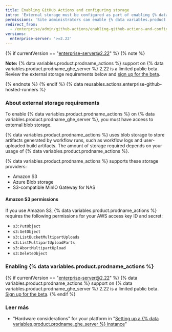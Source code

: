 ```yaml
---
title: Enabling GitHub Actions and configuring storage
intro: 'External storage must be configured as part of enabling {% data variables.product.prodname_actions %} on {% data variables.product.prodname_ghe_server %}.'
permissions: 'Site administrators can enable {% data variables.product.prodname_actions %} and configure enterprise settings.'
redirect_from:
  - /enterprise/admin/github-actions/enabling-github-actions-and-configuring-storage
versions:
  enterprise-server: '>=2.22'
---
```


{% if currentVersion == "enterprise-server@2.22" %}
{% note %}

**Note:** {% data variables.product.prodname_actions %} support on {% data variables.product.prodname_ghe_server %} 2.22 is a limited public beta. Review the external storage requirements below and [sign up for the beta](https://resources.github.com/beta-signup/).

{% endnote %}
{% endif %}
{% data reusables.actions.enterprise-github-hosted-runners %}

### About external storage requirements

To enable {% data variables.product.prodname_actions %} on {% data variables.product.prodname_ghe_server %}, you must have access to external blob storage.

{% data variables.product.prodname_actions %} uses blob storage to store artifacts generated by workflow runs, such as workflow logs and user-uploaded build artifacts. The amount of storage required depends on your usage of {% data variables.product.prodname_actions %}.

{% data variables.product.prodname_actions %} supports these storage providers:

* Amazon S3
* Azure Blob storage
* S3-compatible MinIO Gateway for NAS

#### Amazon S3 permissions

If you use Amazon S3, {% data variables.product.prodname_actions %} requires the following permissions for your AWS access key ID and secret:

* `s3:PutObject`
* `s3:GetObject`
* `s3:ListBucketMultipartUploads`
* `s3:ListMultipartUploadParts`
* `s3:AbortMultipartUpload`
* `s3:DeleteObject`

### Enabling {% data variables.product.prodname_actions %}

{% if currentVersion == "enterprise-server@2.22" %}
{% data variables.product.prodname_actions %} support on {% data variables.product.prodname_ghe_server %} 2.22 is a limited public beta. [Sign up for the beta](https://resources.github.com/beta-signup/).
{% endif %}

### Leer más

- "Hardware considerations" for your platform in "[Setting up a {% data variables.product.prodname_ghe_server %} instance](/enterprise/admin/installation/setting-up-a-github-enterprise-server-instance)"
